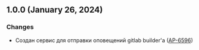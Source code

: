 ## 1.0.0 (January 26, 2024)

### Changes

- Создан сервис для отправки оповещений gitlab builder'a ([AP-6596](https://jira.atol.ru/browse/AP-6596))
